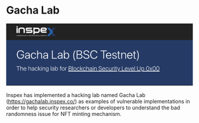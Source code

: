 # Gacha Lab


![cover](./readme/cover.png)

Inspex has implemented a hacking lab named Gacha Lab (https://gachalab.inspex.co/) as examples of vulnerable implementations in order to help security researchers or developers to understand the bad randomness issue for NFT minting mechanism.



